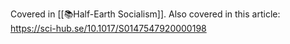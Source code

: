 Covered in [[📚Half-Earth Socialism]].
Also covered in this article: https://sci-hub.se/10.1017/S0147547920000198

